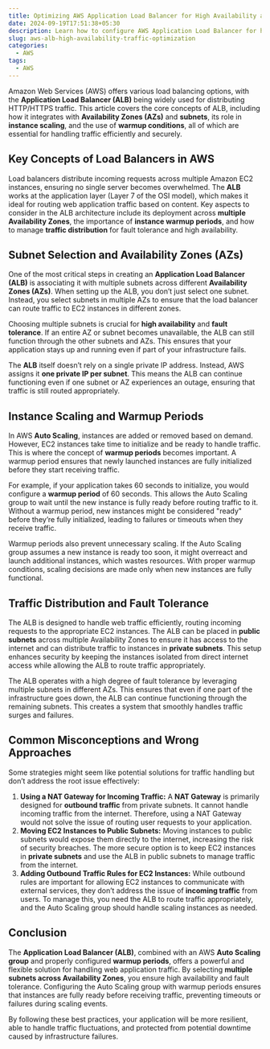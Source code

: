 ```yaml
---
title: Optimizing AWS Application Load Balancer for High Availability and Efficient Traffic Handling
date: 2024-09-19T17:51:38+05:30
description: Learn how to configure AWS Application Load Balancer for high availability, fault tolerance, and efficient traffic handling across multiple Availability Zones.
slug: aws-alb-high-availability-traffic-optimization
categories:
  - AWS
tags:
  - AWS
---
```

Amazon Web Services (AWS) offers various load balancing options, with the **Application Load Balancer (ALB)** being widely used for distributing HTTP/HTTPS traffic. This article covers the core concepts of ALB, including how it integrates with **Availability Zones (AZs)** and **subnets**, its role in **instance scaling**, and the use of **warmup conditions**, all of which are essential for handling traffic efficiently and securely.

## Key Concepts of Load Balancers in AWS

Load balancers distribute incoming requests across multiple Amazon EC2 instances, ensuring no single server becomes overwhelmed. The **ALB** works at the application layer (Layer 7 of the OSI model), which makes it ideal for routing web application traffic based on content. Key aspects to consider in the ALB architecture include its deployment across **multiple Availability Zones**, the importance of **instance warmup periods**, and how to manage **traffic distribution** for fault tolerance and high availability.

## Subnet Selection and Availability Zones (AZs)

One of the most critical steps in creating an **Application Load Balancer (ALB)** is associating it with multiple subnets across different **Availability Zones (AZs)**. When setting up the ALB, you don’t just select one subnet. Instead, you select subnets in multiple AZs to ensure that the load balancer can route traffic to EC2 instances in different zones.

Choosing multiple subnets is crucial for **high availability** and **fault tolerance**. If an entire AZ or subnet becomes unavailable, the ALB can still function through the other subnets and AZs. This ensures that your application stays up and running even if part of your infrastructure fails.

The **ALB** itself doesn’t rely on a single private IP address. Instead, AWS assigns it **one private IP per subnet**. This means the ALB can continue functioning even if one subnet or AZ experiences an outage, ensuring that traffic is still routed appropriately.

## Instance Scaling and Warmup Periods

In AWS **Auto Scaling**, instances are added or removed based on demand. However, EC2 instances take time to initialize and be ready to handle traffic. This is where the concept of **warmup periods** becomes important. A warmup period ensures that newly launched instances are fully initialized before they start receiving traffic.

For example, if your application takes 60 seconds to initialize, you would configure a **warmup period** of 60 seconds. This allows the Auto Scaling group to wait until the new instance is fully ready before routing traffic to it. Without a warmup period, new instances might be considered "ready" before they’re fully initialized, leading to failures or timeouts when they receive traffic.

Warmup periods also prevent unnecessary scaling. If the Auto Scaling group assumes a new instance is ready too soon, it might overreact and launch additional instances, which wastes resources. With proper warmup conditions, scaling decisions are made only when new instances are fully functional.

## Traffic Distribution and Fault Tolerance

The ALB is designed to handle web traffic efficiently, routing incoming requests to the appropriate EC2 instances. The ALB can be placed in **public subnets** across multiple Availability Zones to ensure it has access to the internet and can distribute traffic to instances in **private subnets**. This setup enhances security by keeping the instances isolated from direct internet access while allowing the ALB to route traffic appropriately.

The ALB operates with a high degree of fault tolerance by leveraging multiple subnets in different AZs. This ensures that even if one part of the infrastructure goes down, the ALB can continue functioning through the remaining subnets. This creates a system that smoothly handles traffic surges and failures.

## Common Misconceptions and Wrong Approaches

Some strategies might seem like potential solutions for traffic handling but don’t address the root issue effectively:

1.  **Using a NAT Gateway for Incoming Traffic:** A **NAT Gateway** is primarily designed for **outbound traffic** from private subnets. It cannot handle incoming traffic from the internet. Therefore, using a NAT Gateway would not solve the issue of routing user requests to your application.
2.  **Moving EC2 Instances to Public Subnets:** Moving instances to public subnets would expose them directly to the internet, increasing the risk of security breaches. The more secure option is to keep EC2 instances in **private subnets** and use the ALB in public subnets to manage traffic from the internet.
3.  **Adding Outbound Traffic Rules for EC2 Instances:** While outbound rules are important for allowing EC2 instances to communicate with external services, they don’t address the issue of **incoming traffic** from users. To manage this, you need the ALB to route traffic appropriately, and the Auto Scaling group should handle scaling instances as needed.

## Conclusion

The **Application Load Balancer (ALB)**, combined with an AWS **Auto Scaling group** and properly configured **warmup periods**, offers a powerful and flexible solution for handling web application traffic. By selecting **multiple subnets across Availability Zones**, you ensure high availability and fault tolerance. Configuring the Auto Scaling group with warmup periods ensures that instances are fully ready before receiving traffic, preventing timeouts or failures during scaling events.

By following these best practices, your application will be more resilient, able to handle traffic fluctuations, and protected from potential downtime caused by infrastructure failures.